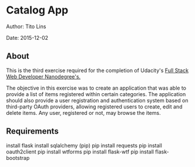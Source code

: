 # Catalog App

Author: Tito Lins

Date: 2015-12-02

## About

This is the third exercise required for the completion of Udacity's [Full Stack Web Developer Nanodegree's.](https://www.udacity.com/course/full-stack-web-developer-nanodegree--nd004)

The objective in this exercise was to create an application that was able to provide a list of items registered within certain categories. The application should also provide a user registration and authentication system based on third-party OAuth providers, allowing registered users to create, edit and delete items. Any user, registered or not, may browse the items.

## Requirements


install flask
install sqlalchemy (pip)
pip install requests
pip install oauth2client
pip install wtforms
pip install flask-wtf
pip install flask-bootstrap
